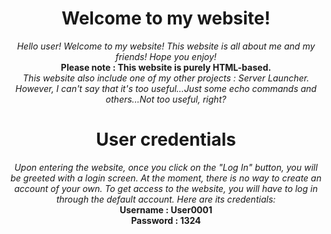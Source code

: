 <header>
  
# Welcome to my website!
_Hello user! Welcome to my website! This website is all about me and my friends! Hope you enjoy!_
<br>
**Please note : This website is purely HTML-based.**
<br>
_This website also include one of my other projects : Server Launcher. However, I can't say that it's too useful...Just some echo commands and others...Not too useful, right?_

# User credentials
_Upon entering the website, once you click on the "Log In" button, you will be greeted with a login screen. At the moment, there is no way to create an account of your own. To get access to the website, you will have to log in through the default account. Here are its credentials:_
<br>
**Username : User0001**
<br>
**Password : 1324**

</header>
